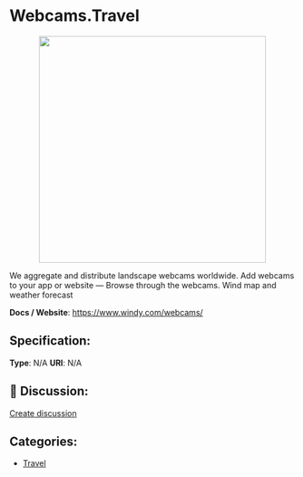 # Webcams.Travel
<p align="center">
    <img width="400" src="https://raw.githubusercontent.com/apis-list/apis-list/apis/webcams-travel/logo_256x256.png" />
</p>

We aggregate and distribute landscape webcams worldwide. Add webcams to your app or website — Browse through the webcams.  Wind map and weather forecast

**Docs / Website**: https://www.windy.com/webcams/

## Specification:
**Type**:  N/A 
**URI**:  N/A 

## 💬 Discussion:
[Create discussion](link)

## Categories:
- [Travel](https://github.com/apis-list/apis-list#travel)





